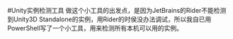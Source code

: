 #Unity实例检测工具
做这个小工具的出发点，是因为JetBrains的Rider不能检测到Unity3D Standalone的实例，用Rider的时侯没办法调试，所以我自已用PowerShell写了一个小工具，用来检测所有本机可以用的实例。